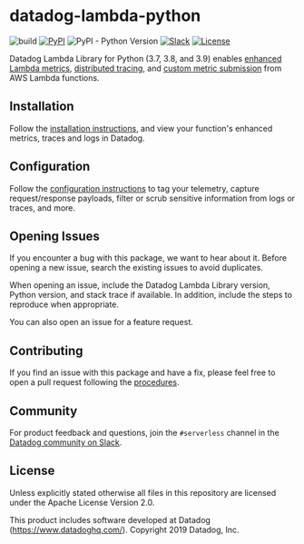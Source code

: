 # datadog-lambda-python

![build](https://github.com/DataDog/datadog-lambda-python/workflows/build/badge.svg)
[![PyPI](https://img.shields.io/pypi/v/datadog-lambda)](https://pypi.org/project/datadog-lambda/)
![PyPI - Python Version](https://img.shields.io/pypi/pyversions/datadog-lambda)
[![Slack](https://chat.datadoghq.com/badge.svg?bg=632CA6)](https://chat.datadoghq.com/)
[![License](https://img.shields.io/badge/license-Apache--2.0-blue)](https://github.com/DataDog/datadog-lambda-python/blob/main/LICENSE)

Datadog Lambda Library for Python (3.7, 3.8, and 3.9) enables [enhanced Lambda metrics](https://docs.datadoghq.com/serverless/enhanced_lambda_metrics), [distributed tracing](https://docs.datadoghq.com/serverless/distributed_tracing), and [custom metric submission](https://docs.datadoghq.com/serverless/custom_metrics) from AWS Lambda functions.

## Installation

Follow the [installation instructions](https://docs.datadoghq.com/serverless/installation/python/), and view your function's enhanced metrics, traces and logs in Datadog.

## Configuration

Follow the [configuration instructions](https://docs.datadoghq.com/serverless/configuration) to tag your telemetry, capture request/response payloads, filter or scrub sensitive information from logs or traces, and more.

## Opening Issues

If you encounter a bug with this package, we want to hear about it. Before opening a new issue, search the existing issues to avoid duplicates.

When opening an issue, include the Datadog Lambda Library version, Python version, and stack trace if available. In addition, include the steps to reproduce when appropriate.

You can also open an issue for a feature request.

## Contributing

If you find an issue with this package and have a fix, please feel free to open a pull request following the [procedures](CONTRIBUTING.md).

## Community

For product feedback and questions, join the `#serverless` channel in the [Datadog community on Slack](https://chat.datadoghq.com/).

## License

Unless explicitly stated otherwise all files in this repository are licensed under the Apache License Version 2.0.

This product includes software developed at Datadog (https://www.datadoghq.com/). Copyright 2019 Datadog, Inc.
